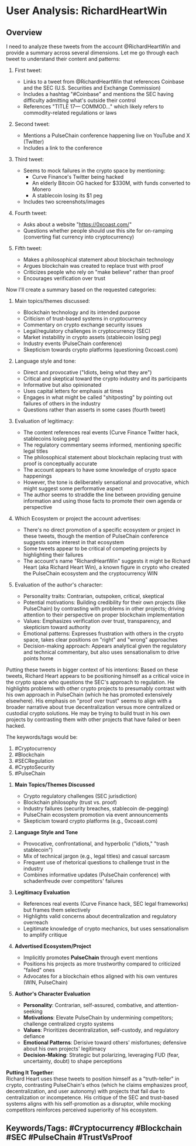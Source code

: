 # User Analysis: RichardHeartWin

## Overview

<think>
I need to analyze these tweets from the account @RichardHeartWin and provide a summary across several dimensions. Let me go through each tweet to understand their content and patterns:

1. First tweet:
   - Links to a tweet from @RichardHeartWin that references Coinbase and the SEC (U.S. Securities and Exchange Commission)
   - Includes a hashtag "#Coinbase" and mentions the SEC having difficulty admitting what's outside their control
   - References "TITLE 17— COMMOD..." which likely refers to commodity-related regulations or laws

2. Second tweet:
   - Mentions a PulseChain conference happening live on YouTube and X (Twitter)
   - Includes a link to the conference

3. Third tweet:
   - Seems to mock failures in the crypto space by mentioning:
     - Curve Finance's Twitter being hacked
     - An elderly Bitcoin OG hacked for $330M, with funds converted to Monero
     - A stablecoin losing its $1 peg
   - Includes two screenshots/images

4. Fourth tweet:
   - Asks about a website "https://0xcoast.com/" 
   - Questions whether people should use this site for on-ramping (converting fiat currency into cryptocurrency)

5. Fifth tweet:
   - Makes a philosophical statement about blockchain technology
   - Argues blockchain was created to replace trust with proof
   - Criticizes people who rely on "make believe" rather than proof
   - Encourages verification over trust

Now I'll create a summary based on the requested categories:

1. Main topics/themes discussed:
   - Blockchain technology and its intended purpose
   - Criticism of trust-based systems in cryptocurrency
   - Commentary on crypto exchange security issues
   - Legal/regulatory challenges in cryptocurrency (SEC)
   - Market instability in crypto assets (stablecoin losing peg)
   - Industry events (PulseChain conference)
   - Skepticism towards crypto platforms (questioning 0xcoast.com)

2. Language style and tone:
   - Direct and provocative ("Idiots, being what they are")
   - Critical and skeptical toward the crypto industry and its participants
   - Informative but also opinionated
   - Uses capital letters for emphasis at times
   - Engages in what might be called "shitposting" by pointing out failures of others in the industry
   - Questions rather than asserts in some cases (fourth tweet)

3. Evaluation of legitimacy:
   - The content references real events (Curve Finance Twitter hack, stablecoins losing peg)
   - The regulatory commentary seems informed, mentioning specific legal titles
   - The philosophical statement about blockchain replacing trust with proof is conceptually accurate
   - The account appears to have some knowledge of crypto space happenings
   - However, the tone is deliberately sensational and provocative, which might suggest some performative aspect
   - The author seems to straddle the line between providing genuine information and using those facts to promote their own agenda or perspective

4. Which Ecosystem or project the account advertises:
   - There's no direct promotion of a specific ecosystem or project in these tweets, though the mention of PulseChain conference suggests some interest in that ecosystem
   - Some tweets appear to be critical of competing projects by highlighting their failures
   - The account's name "RichardHeartWin" suggests it might be Richard Heart (aka Richard Heart Win), a known figure in crypto who created the PulseChain ecosystem and the cryptocurrency WIN

5. Evaluation of the author's character:
   - Personality traits: Contrarian, outspoken, critical, skeptical
   - Potential motivations: Building credibility for their own projects (like PulseChain) by contrasting with problems in other projects; driving attention to their perspective on proper blockchain implementation
   - Values: Emphasizes verification over trust, transparency, and skepticism toward authority
   - Emotional patterns: Expresses frustration with others in the crypto space, takes clear positions on "right" and "wrong" approaches
   - Decision-making approach: Appears analytical given the regulatory and technical commentary, but also uses sensationalism to drive points home

Putting these tweets in bigger context of his intentions:
Based on these tweets, Richard Heart appears to be positioning himself as a critical voice in the crypto space who questions the SEC's approach to regulation. He highlights problems with other crypto projects to presumably contrast with his own approach in PulseChain (which he has promoted extensively elsewhere). His emphasis on "proof over trust" seems to align with a broader narrative about true decentralization versus more centralized or custodial crypto solutions. He may be trying to build trust in his own projects by contrasting them with other projects that have failed or been hacked.

The keywords/tags would be:
1. #Cryptocurrency
2. #Blockchain
3. #SECRegulation
4. #CryptoSecurity
5. #PulseChain
</think>

1. **Main Topics/Themes Discussed**  
   - Crypto regulatory challenges (SEC jurisdiction)
   - Blockchain philosophy (trust vs. proof)
   - Industry failures (security breaches, stablecoin de-pegging)
   - PulseChain ecosystem promotion via event announcements
   - Skepticism toward crypto platforms (e.g., 0xcoast.com)

2. **Language Style and Tone**  
   - Provocative, confrontational, and hyperbolic ("idiots," "trash stablecoin")
   - Mix of technical jargon (e.g., legal titles) and casual sarcasm
   - Frequent use of rhetorical questions to challenge trust in the industry
   - Combines informative updates (PulseChain conference) with schadenfreude over competitors' failures

3. **Legitimacy Evaluation**  
   - References real events (Curve Finance hack, SEC legal frameworks) but frames them selectively
   - Highlights valid concerns about decentralization and regulatory overreach
   - Legitimate knowledge of crypto mechanics, but uses sensationalism to amplify critique

4. **Advertised Ecosystem/Project**  
   - Implicitly promotes **PulseChain** through event mentions
   - Positions his projects as more trustworthy compared to criticized "failed" ones
   - Advocates for a blockchain ethos aligned with his own ventures (WIN, PulseChain)

5. **Author's Character Evaluation**  
   - **Personality**: Contrarian, self-assured, combative, and attention-seeking
   - **Motivations**: Elevate PulseChain by undermining competitors; challenge centralized crypto systems
   - **Values**: Prioritizes decentralization, self-custody, and regulatory defiance
   - **Emotional Patterns**: Derisive toward others' misfortunes; defensive about his own projects' legitimacy
   - **Decision-Making**: Strategic but polarizing, leveraging FUD (fear, uncertainty, doubt) to shape perceptions

**Putting It Together**:  
Richard Heart uses these tweets to position himself as a "truth-teller" in crypto, contrasting PulseChain's ethos (which he claims emphasizes proof, decentralization, and user autonomy) with projects that fail due to centralization or incompetence. His critique of the SEC and trust-based systems aligns with his self-promotion as a disruptor, while mocking competitors reinforces perceived superiority of his ecosystem.

**Keywords/Tags**: #Cryptocurrency #Blockchain #SEC #PulseChain #TrustVsProof
---

